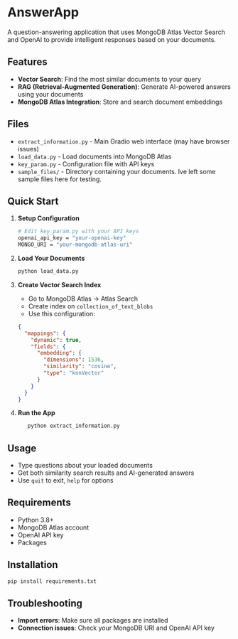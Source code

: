 # AnswerApp

A question-answering application that uses MongoDB Atlas Vector Search and OpenAI to provide intelligent responses based on your documents.

## Features

- **Vector Search**: Find the most similar documents to your query
- **RAG (Retrieval-Augmented Generation)**: Generate AI-powered answers using your documents
- **MongoDB Atlas Integration**: Store and search document embeddings

## Files

- `extract_information.py` - Main Gradio web interface (may have browser issues)
- `load_data.py` - Load documents into MongoDB Atlas
- `key_param.py` - Configuration file with API keys
- `sample_files/` - Directory containing your documents. Ive left some sample files here for testing.

## Quick Start

1. **Setup Configuration**
   ```bash
   # Edit key_param.py with your API keys
   openai_api_key = "your-openai-key"
   MONGO_URI = "your-mongodb-atlas-uri"
   ```

2. **Load Your Documents**
   ```bash
   python load_data.py
   ```

3. **Create Vector Search Index**
   - Go to MongoDB Atlas → Atlas Search
   - Create index on `collection_of_text_blobs`
   - Use this configuration:
   ```json
   {
     "mappings": {
       "dynamic": true,
       "fields": {
         "embedding": {
           "dimensions": 1536,
           "similarity": "cosine",
           "type": "knnVector"
         }
       }
     }
   }
   ```

4. **Run the App**
   ```bash
      python extract_information.py
   ```

## Usage

- Type questions about your loaded documents
- Get both similarity search results and AI-generated answers
- Use `quit` to exit, `help` for options

## Requirements

- Python 3.8+
- MongoDB Atlas account
- OpenAI API key
- Packages

## Installation

```bash
pip install requirements.txt
```

## Troubleshooting

- **Import errors**: Make sure all packages are installed
- **Connection issues**: Check your MongoDB URI and OpenAI API key 
